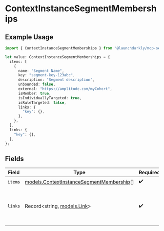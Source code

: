 # ContextInstanceSegmentMemberships

## Example Usage

```typescript
import { ContextInstanceSegmentMemberships } from "@launchdarkly/mcp-server";

let value: ContextInstanceSegmentMemberships = {
  items: [
    {
      name: "Segment Name",
      key: "segment-key-123abc",
      description: "Segment description",
      unbounded: false,
      external: "https://amplitude.com/myCohort",
      isMember: true,
      isIndividuallyTargeted: true,
      isRuleTargeted: false,
      links: {
        "key": {},
      },
    },
  ],
  links: {
    "key": {},
  },
};
```

## Fields

| Field                                                                                      | Type                                                                                       | Required                                                                                   | Description                                                                                |
| ------------------------------------------------------------------------------------------ | ------------------------------------------------------------------------------------------ | ------------------------------------------------------------------------------------------ | ------------------------------------------------------------------------------------------ |
| `items`                                                                                    | [models.ContextInstanceSegmentMembership](../models/contextinstancesegmentmembership.md)[] | :heavy_check_mark:                                                                         | N/A                                                                                        |
| `links`                                                                                    | Record<string, [models.Link](../models/link.md)>                                           | :heavy_check_mark:                                                                         | The location and content type of related resources                                         |